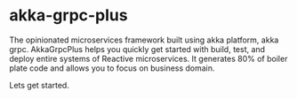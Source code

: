 # akka-grpc-plus
The opinionated microservices framework built using akka platform, akka grpc. AkkaGrpcPlus  helps you quickly get started with build, test, and deploy entire systems of Reactive microservices. It generates 80% of boiler plate code and allows you to focus on business domain.

Lets get started.
